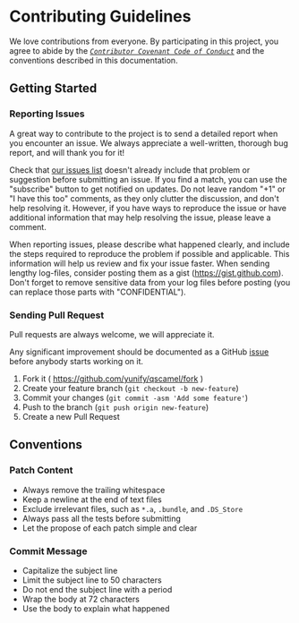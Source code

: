 # Contributing Guidelines

We love contributions from everyone. By participating in this project, you agree to abide by the [_`Contributor Covenant Code of Conduct`_](./CODE_OF_CONDUCT.md) and the conventions described in this documentation.

## Getting Started

### Reporting Issues

A great way to contribute to the project is to send a detailed report when you encounter an issue. We always appreciate a well-written, thorough bug report, and will thank you for it!

Check that [our issues list](https://github.com/yunify/qscamel/issues) doesn't already include that problem or suggestion before submitting an issue. If you find a match, you can use the "subscribe" button to get notified on updates. Do not leave random "+1" or "I have this too" comments, as they only clutter the discussion, and don't help resolving it. However, if you have ways to reproduce the issue or have additional information that may help resolving the issue, please leave a comment.

When reporting issues, please describe what happened clearly, and include the steps required to reproduce the problem if possible and applicable. This information will help us review and fix your issue faster. When sending lengthy log-files, consider posting them as a gist (https://gist.github.com). Don't forget to remove sensitive data from your log files before posting (you can replace those parts with "CONFIDENTIAL").

### Sending Pull Request

Pull requests are always welcome, we will appreciate it.

Any significant improvement should be documented as a GitHub [issue](https://github.com/yunify/qscamel/issues) before anybody starts working on it.

1. Fork it ( https://github.com/yunify/qscamel/fork )
2. Create your feature branch (`git checkout -b new-feature`)
3. Commit your changes (`git commit -asm 'Add some feature'`)
4. Push to the branch (`git push origin new-feature`)
5. Create a new Pull Request

## Conventions

### Patch Content

* Always remove the trailing whitespace
* Keep a newline at the end of text files
* Exclude irrelevant files, such as `*.a`, `.bundle`, and `.DS_Store`
* Always pass all the tests before submitting
* Let the propose of each patch simple and clear

### Commit Message

* Capitalize the subject line
* Limit the subject line to 50 characters
* Do not end the subject line with a period
* Wrap the body at 72 characters
* Use the body to explain what happened
